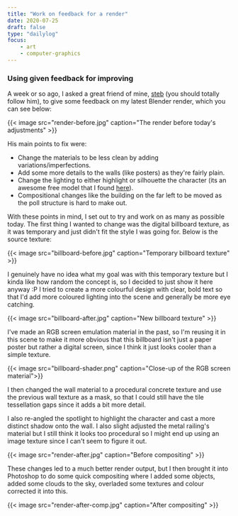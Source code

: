 ```yaml
---
title: "Work on feedback for a render"
date: 2020-07-25
draft: false
type: "dailylog"
focus:
    - art
    - computer-graphics
---
```


### Using given feedback for improving

A week or so ago, I asked a great friend of mine, [steb](https://twitter.com/st3bongo) (you should totally follow him), to give some feedback on my latest Blender render, which you can see below:

{{< image src="render-before.jpg" caption="The render before today's adjustments" >}}

His main points to fix were:

 - Change the materials to be less clean by adding variations/imperfections.
 - Add some more details to the walls (like posters) as they're fairly plain.
 - Change the lighting to either highlight or silhouette the character (its an awesome free model that I found [here](https://gumroad.com/thestoff#lFnryq)).
 - Compositional changes like the building on the far left to be moved as the poll structure is hard to make out.

With these points in mind, I set out to try and work on as many as possible today. The first thing I wanted to change was the digital billboard texture, as it was temporary and just didn't fit the style I was going for. Below is the source texture:

{{< image src="billboard-before.jpg" caption="Temporary billboard texture" >}}

I genuinely have no idea what my goal was with this temporary texture but I kinda like how random the concept is, so I decided to just show it here anyway :P I tried to create a more colourful design with clear, bold text so that I'd add more coloured lighting into the scene and generally be more eye catching.

{{< image src="billboard-after.jpg" caption="New billboard texture" >}}

I've made an RGB screen emulation material in the past, so I'm reusing it in this scene to make it more obvious that this billboard isn't just a paper poster but rather a digital screen, since I think it just looks cooler than a simple texture.

{{< image src="billboard-shader.png" caption="Close-up of the RGB screen material">}}

I then changed the wall material to a procedural concrete texture and use the previous wall texture as a mask, so that I could still have the tile tessellation gaps since it adds a bit more detail.

I also re-angled the spotlight to highlight the character and cast a more distinct shadow onto the wall. I also slight adjusted the metal railing's material but I still think it looks too procedural so I might end up using an image texture since I can't seem to figure it out.

{{< image src="render-after.jpg" caption="Before compositing" >}}

These changes led to a much better render output, but I then brought it into Photoshop to do some quick compositing where I added some objects, added some clouds to the sky, overladed some textures and colour corrected it into this.

{{< image src="render-after-comp.jpg" caption="After compositing" >}}